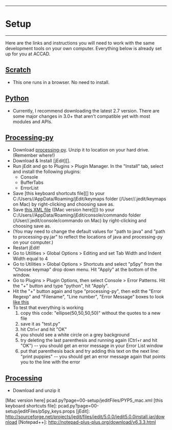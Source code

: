 --------------------------------
# Setup
--------------------------------

Here are the links and instructions you will need to work with the same development tools on your own computer.  Everything below is already set up for you at ACCAD.  

## [Scratch][]

- This one runs in a browser.  No need to install.  

## [Python](http://www.python.org/)

- Currently, I recommend downloading the latest 2.7 version.  There are some major changes in 3.0+ that aren't compatible yet with most modules and APIs.

## [Processing-py][processing-py]

- Download [processing-py][]. Unzip it to location on your hard drive. (Remember where!)
- Download & Install [jEdit][].
- Run jEdit and go to Plugins > Plugin Manager.  In the "Install" tab, select and install the following plugins:
	- Console
	- BufferTabs
	- ErrorList
- Save [this keyboard shortcuts file][] to your C:/Users/<USER>/AppData/Roaming/jEdit/keymaps folder (/User/<USER>/.jedit/keymaps on Mac) by right-clicking and choosing save as.
- Save [this XML file][] ([Mac version here][]) to your C:/Users/<USER>/AppData/Roaming/jEdit/console/commando folder (/User/<USER>/.jedit/console/commando on Mac) by right-clicking and choosing save as. 
- (You may need to change the default values for "path to java" and "path to processing-py.jar" to reflect the locations of java and processing-py on your computer.)
- Restart jEdit!
- Go to Utilities > Global Options > Editing and set Tab Width and Indent Width equal to 4
- Go to Utilities > Global Options > Shortcuts and select "p5py" from the "Choose keymap" drop down menu.  Hit "Apply" at the bottom of the window.
- Go to Plugins > Plugin Options, then select Console > Error Patterns.  Hit the "+" button and type "python", hit "Apply".
- Hit the "+" button again and type "processing-py", then edit the "Error Regexp" and "Filename", "Line number", "Error Message" boxes to look [like this](https://raw.github.com/jeisenma/ProgrammingConcepts/master/00-setup/jeditFiles/jEditErrorPatterns.png)
- To test that everything is working
	1. copy this code: "ellipse(50,50,50,50)" without the quotes to a new file
	2. save it as "test.py" 
	3. hit Ctrl+r and hit "OK"
	4. you should see a white circle on a grey background
	5. try deleting the last parenthesis and running again (Ctrl+r and hit "OK") -- you should get an error message in your Error List window
	6. put that parenthesis back and try adding this text on the next line: "print puppies" -- you should get an error message again that points you to the line with the error

<!--

- In jEdit, go to Plugins > Plugin Options.  Create a new error pattern by hitting the plus-sign button and edit to look like [this screenshot](https://www.dropbox.com/s/o37bi4v9wsec40s/jEditErrorPatterns.png?dl=1)
- Download [processing-py][]
- Unzip it to your Desktop
- Find the p5py.exe file inside the folder, right-click on it and choose "Pin to Taskbar"
-->

<!--
- In [Notepad++][] go to Run > Run...
- Copy and paste this command: 
	- java -jar Z:\processing.py-0021\processing-py.jar "$(FULL_CURRENT_PATH)"
- Then hit the "Save" button and name it: "processing-py"
- Assign the keystroke ctrl+R and hit "OK"
-->

## [Processing](http://processing.org/download/)

- Download and unzip it


[Scratch]: http://scratch.mit.edu/projects/editor/?tip_bar=getStarted
[processing-py]: https://github.com/jeisenma/ProgrammingConcepts/blob/master/00-setup/processing.py-0022.zip
[this XML file]: pcad.py?page=00-setup/jeditFiles/PYP5.xml
[Mac version here] pcad.py?page=00-setup/jeditFiles/PYP5_mac.xml
[this keyboard shortcuts file]: pcad.py?page=00-setup/jeditFiles/p5py_keys.props
[jEdit]: http://sourceforge.net/projects/jedit/files/jedit/5.0.0/jedit5.0.0install.jar/download
[Notepad++]: http://notepad-plus-plus.org/download/v6.3.3.html
